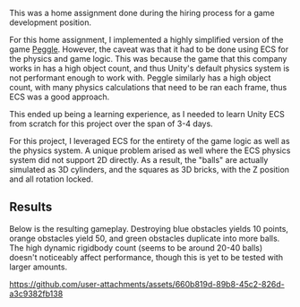 This was a home assignment done during the hiring process for a game development position.

For this home assignment, I implemented a highly simplified version of the game [Peggle](https://www.youtube.com/watch?v=Z9Y40K7IH3s). However, the caveat was that it had to be done using ECS for the physics and game logic. 
This was because the game that this company works in has a high object count, and thus Unity's default physics system is not performant enough to work with. Peggle similarly has a high object count, with many physics calculations that need to be ran
each frame, thus ECS was a good approach.

This ended up being a learning experience, as I needed to learn Unity ECS from scratch for this project over the span of 3-4 days.

For this project, I leveraged ECS for the entirety of the game logic as well as the physics system. A unique problem arised as well where the ECS physics system did not support 2D directly. As a result, the "balls"
are actually simulated as 3D cylinders, and the squares as 3D bricks, with the Z position and all rotation locked.


## Results

Below is the resulting gameplay. Destroying blue obstacles yields 10 points, orange obstacles yield 50, and green obstacles duplicate into more balls. The high dynamic rigidbody count (seems to be around 20-40 balls) doesn't noticeably affect performance, though this
is yet to be tested with larger amounts.

https://github.com/user-attachments/assets/660b819d-89b8-45c2-826d-a3c9382fb138
